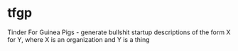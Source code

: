 # tfgp
Tinder For Guinea Pigs - generate bullshit startup descriptions of the form X for Y, where X is an organization and Y is a thing
